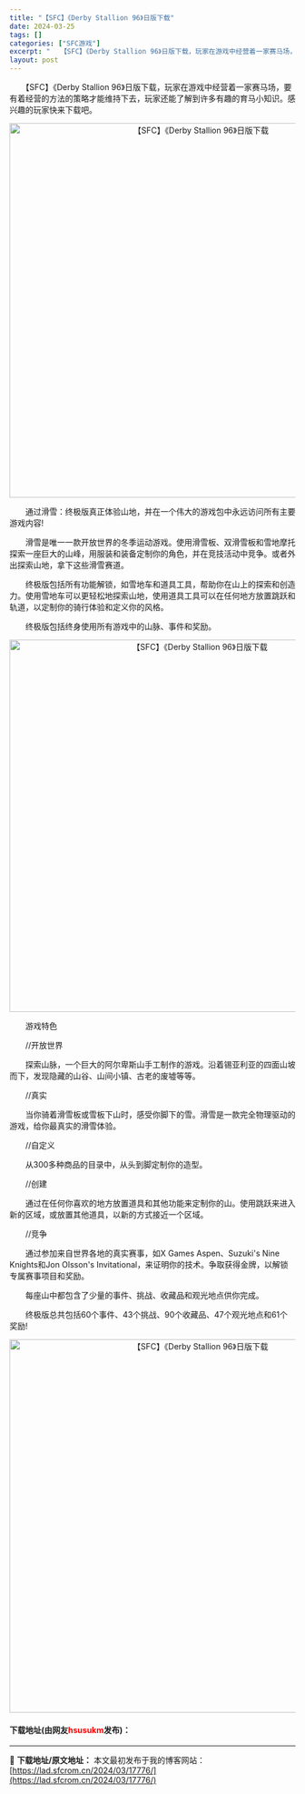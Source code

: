 ```yaml
---
title: "【SFC】《Derby Stallion 96》日版下载"
date: 2024-03-25
tags: []
categories: ["SFC游戏"]
excerpt: "　　【SFC】《Derby Stallion 96》日版下载，玩家在游戏中经营着一家赛马场，要有着经营的方法的策略才能维持下去，玩家还能了解到许多有趣的育马小知识。感兴趣的玩家快来下载吧。 　　通过滑雪：终极版真正体验山地，并在一个伟大的游戏包中永远访问所有主要游戏内容! 　　滑雪是唯一一款开放世界&hellip;"
layout: post
---
```


 <p>　　【SFC】《Derby Stallion 96》日版下载，玩家在游戏中经营着一家赛马场，要有着经营的方法的策略才能维持下去，玩家还能了解到许多有趣的育马小知识。感兴趣的玩家快来下载吧。</p> <p align="center"><img align="" border="0" src="https://lad.sfcrom.cn/wp-content/uploads/2024/03/20240324_6600b400c6322.png" width="659" alt="【SFC】《Derby Stallion 96》日版下载" /></p> <p>　　通过滑雪：终极版真正体验山地，并在一个伟大的游戏包中永远访问所有主要游戏内容!</p> <p>　　滑雪是唯一一款开放世界的冬季运动游戏。使用滑雪板、双滑雪板和雪地摩托探索一座巨大的山峰，用服装和装备定制你的角色，并在竞技活动中竞争。或者外出探索山地，拿下这些滑雪赛道。</p> <p>　　终极版包括所有功能解锁，如雪地车和道具工具，帮助你在山上的探索和创造力。使用雪地车可以更轻松地探索山地，使用道具工具可以在任何地方放置跳跃和轨道，以定制你的骑行体验和定义你的风格。</p> <p>　　终极版包括终身使用所有游戏中的山脉、事件和奖励。</p> <p align="center"><img align="" border="0" src="https://lad.sfcrom.cn/wp-content/uploads/2024/03/20240324_6600b4020f169.png" width="655" alt="【SFC】《Derby Stallion 96》日版下载" /></p> <p>　　游戏特色</p> <p>　　//开放世界</p> <p>　　探索山脉，一个巨大的阿尔卑斯山手工制作的游戏。沿着锡亚利亚的四面山坡而下，发现隐藏的山谷、山间小镇、古老的废墟等等。</p> <p>　　//真实</p> <p>　　当你骑着滑雪板或雪板下山时，感受你脚下的雪。滑雪是一款完全物理驱动的游戏，给你最真实的滑雪体验。</p> <p>　　//自定义</p> <p>　　从300多种商品的目录中，从头到脚定制你的造型。</p> <p>　　//创建</p> <p>　　通过在任何你喜欢的地方放置道具和其他功能来定制你的山。使用跳跃来进入新的区域，或放置其他道具，以新的方式接近一个区域。</p> <p>　　//竞争</p> <p>　　通过参加来自世界各地的真实赛事，如X Games Aspen、Suzuki&#39;s Nine Knights和Jon Olsson&#39;s Invitational，来证明你的技术。争取获得金牌，以解锁专属赛事项目和奖励。</p> <p>　　每座山中都包含了少量的事件、挑战、收藏品和观光地点供你完成。</p> <p>　　终极版总共包括60个事件、43个挑战、90个收藏品、47个观光地点和61个奖励!</p> <p align="center"><img align="" border="0" src="https://lad.sfcrom.cn/wp-content/uploads/2024/03/20240324_6600b4030c33d.png" width="657" alt="【SFC】《Derby Stallion 96》日版下载" /></p> <p><h4>下载地址(由网友<font color="red">hsusukm</font>发布)：</h4></p> 

---
📖 **下载地址/原文地址：** 本文最初发布于我的博客网站：[https://lad.sfcrom.cn/2024/03/17776/](https://lad.sfcrom.cn/2024/03/17776/)
